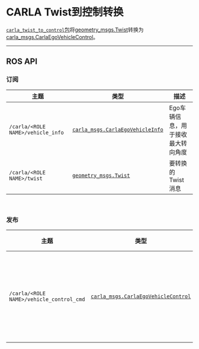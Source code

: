 # CARLA Twist到控制转换

[`carla_twist_to_control`包](https://github.com/carla-simulator/ros-bridge/tree/master/carla_twist_to_control)将[geometry_msgs.Twist](https://docs.ros.org/en/api/geometry_msgs/html/msg/Twist.html)转换为[carla_msgs.CarlaEgoVehicleControl](ros_msgs.md#carlaegovehiclecontrolmsg)。

---
## ROS API

### 订阅

| 主题 | 类型 | 描述 |
|-------|------|-------------|
| `/carla/<ROLE NAME>/vehicle_info` | [`carla_msgs.CarlaEgoVehicleInfo`](ros_msgs.md#carlaegovehicleinfomsg) | Ego车辆信息，用于接收最大转向角度 |
| `/carla/<ROLE NAME>/twist` | [`geometry_msgs.Twist`](https://docs.ros.org/en/api/geometry_msgs/html/msg/Twist.html) | 要转换的Twist消息 |

<br>

### 发布

| 主题 | 类型 | 描述 |
|-------|------|-------------|
| `/carla/<ROLE NAME>/vehicle_control_cmd` | [`carla_msgs.CarlaEgoVehicleControl`](ros_msgs.md#carlaegovehiclecontrolmsg) | 转换后的车辆控制命令 |

<br>
